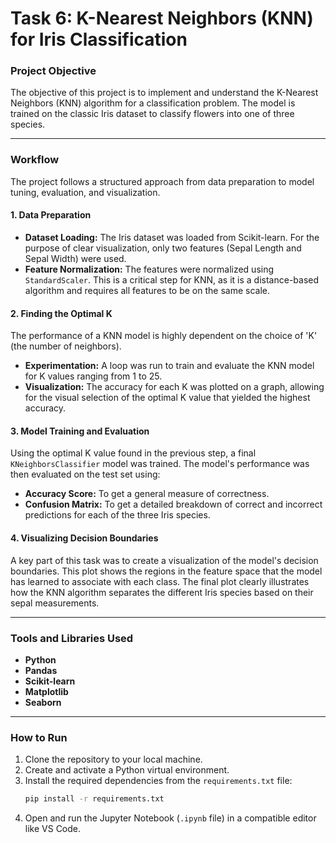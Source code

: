 # Task 6: K-Nearest Neighbors (KNN) for Iris Classification

### Project Objective
The objective of this project is to implement and understand the K-Nearest Neighbors (KNN) algorithm for a classification problem. The model is trained on the classic Iris dataset to classify flowers into one of three species.

---
### Workflow

The project follows a structured approach from data preparation to model tuning, evaluation, and visualization.

#### 1. Data Preparation
* **Dataset Loading:** The Iris dataset was loaded from Scikit-learn. For the purpose of clear visualization, only two features (Sepal Length and Sepal Width) were used.
* **Feature Normalization:** The features were normalized using `StandardScaler`. This is a critical step for KNN, as it is a distance-based algorithm and requires all features to be on the same scale.

#### 2. Finding the Optimal K
The performance of a KNN model is highly dependent on the choice of 'K' (the number of neighbors).
* **Experimentation:** A loop was run to train and evaluate the KNN model for K values ranging from 1 to 25.
* **Visualization:** The accuracy for each K was plotted on a graph, allowing for the visual selection of the optimal K value that yielded the highest accuracy.

#### 3. Model Training and Evaluation
Using the optimal K value found in the previous step, a final `KNeighborsClassifier` model was trained. The model's performance was then evaluated on the test set using:
* **Accuracy Score:** To get a general measure of correctness.
* **Confusion Matrix:** To get a detailed breakdown of correct and incorrect predictions for each of the three Iris species.

#### 4. Visualizing Decision Boundaries
A key part of this task was to create a visualization of the model's decision boundaries. This plot shows the regions in the feature space that the model has learned to associate with each class. The final plot clearly illustrates how the KNN algorithm separates the different Iris species based on their sepal measurements.

---
### Tools and Libraries Used
* **Python**
* **Pandas**
* **Scikit-learn**
* **Matplotlib**
* **Seaborn**

---
### How to Run

1.  Clone the repository to your local machine.
2.  Create and activate a Python virtual environment.
3.  Install the required dependencies from the `requirements.txt` file:
    ```bash
    pip install -r requirements.txt
    ```
4.  Open and run the Jupyter Notebook (`.ipynb` file) in a compatible editor like VS Code.